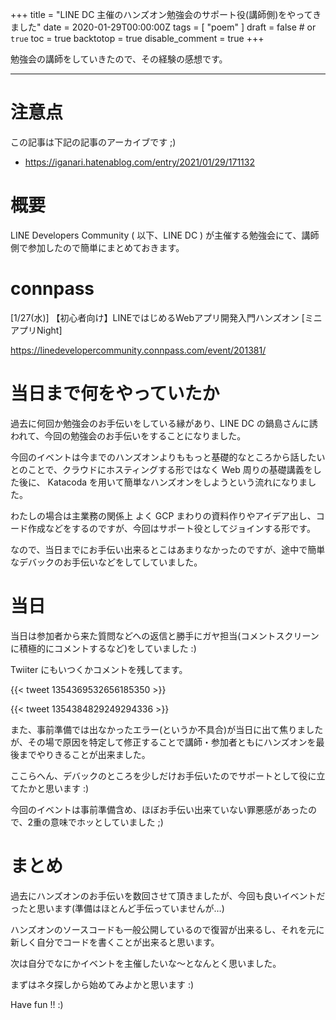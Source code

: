 +++
title = "LINE DC 主催のハンズオン勉強会のサポート役(講師側)をやってきました"
date = 2020-01-29T00:00:00Z
tags = [
    "poem"
]
draft = false # or `true`
toc = true
backtotop = true
disable_comment = true
+++

勉強会の講師をしていきたので、その経験の感想です。

<!--more-->
---

# 注意点

この記事は下記の記事のアーカイブです ;)

+ https://iganari.hatenablog.com/entry/2021/01/29/171132

# 概要

LINE Developers Community ( 以下、LINE DC ) が主催する勉強会にて、講師側で参加したので簡単にまとめておきます。

# connpass

[1/27(水)] 【初心者向け】LINEではじめるWebアプリ開発入門ハンズオン [ミニアプリNight]

https://linedevelopercommunity.connpass.com/event/201381/

# 当日まで何をやっていたか

過去に何回か勉強会のお手伝いをしている縁があり、LINE DC の鍋島さんに誘われて、今回の勉強会のお手伝いをすることになりました。

今回のイベントは今までのハンズオンよりももっと基礎的なところから話したいとのことで、クラウドにホスティングする形ではなく Web 周りの基礎講義をした後に、 Katacoda を用いて簡単なハンズオンをしようという流れになりました。

わたしの場合は主業務の関係上 よく GCP まわりの資料作りやアイデア出し、コード作成などをするのですが、今回はサポート役としてジョインする形です。

なので、当日までにお手伝い出来るとこはあまりなかったのですが、途中で簡単なデバックのお手伝いなどをしてしていました。

# 当日

当日は参加者から来た質問などへの返信と勝手にガヤ担当(コメントスクリーンに積極的にコメントするなど)をしていました :)

Twiiter にもいつくかコメントを残してます。

{{< tweet 1354369532656185350 >}}

{{< tweet 1354384829249294336 >}}

また、事前準備では出なかったエラー(というか不具合)が当日に出て焦りましたが、その場で原因を特定して修正することで講師・参加者ともにハンズオンを最後までやりきることが出来ました。

ここらへん、デバックのところを少しだけお手伝いたのでサポートとして役に立てたかと思います :)

今回のイベントは事前準備含め、ほぼお手伝い出来ていない罪悪感があったので、2重の意味でホッとしていました ;)

# まとめ

過去にハンズオンのお手伝いを数回させて頂きましたが、今回も良いイベントだったと思います(準備はほとんど手伝っていませんが…)

ハンズオンのソースコードも一般公開しているので復習が出来るし、それを元に新しく自分でコードを書くことが出来ると思います。

次は自分でなにかイベントを主催したいな〜となんとく思いました。

まずはネタ探しから始めてみよかと思います :)

Have fun !! :)
